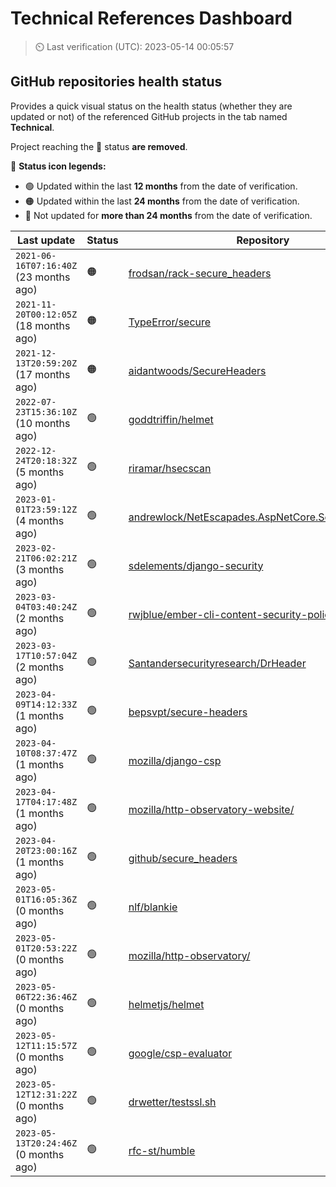 
# Technical References Dashboard

> :timer_clock: Last verification (UTC): 2023-05-14 00:05:57

## GitHub repositories health status

Provides a quick visual status on the health status (whether they are updated or not) of the referenced GitHub projects in the tab named **Technical**.

Project reaching the :red_circle: status **are removed**.

:speech_balloon: **Status icon legends:**

* :green_circle: Updated within the last **12 months** from the date of verification.
* :orange_circle: Updated within the last **24 months** from the date of verification.
* :red_circle: Not updated for **more than 24 months** from the date of verification.

| Last update | Status | Repository |
| --- | --- | --- |
| `2021-06-16T07:16:40Z` (23 months ago) | :orange_circle: | [frodsan/rack-secure_headers](https://github.com/frodsan/rack-secure_headers) |
| `2021-11-20T00:12:05Z` (18 months ago) | :orange_circle: | [TypeError/secure](https://github.com/TypeError/secure) |
| `2021-12-13T20:59:20Z` (17 months ago) | :orange_circle: | [aidantwoods/SecureHeaders](https://github.com/aidantwoods/SecureHeaders) |
| `2022-07-23T15:36:10Z` (10 months ago) | :green_circle: | [goddtriffin/helmet](https://github.com/goddtriffin/helmet) |
| `2022-12-24T20:18:32Z` (5 months ago) | :green_circle: | [riramar/hsecscan](https://github.com/riramar/hsecscan) |
| `2023-01-01T23:59:12Z` (4 months ago) | :green_circle: | [andrewlock/NetEscapades.AspNetCore.SecurityHeaders](https://github.com/andrewlock/NetEscapades.AspNetCore.SecurityHeaders) |
| `2023-02-21T06:02:21Z` (3 months ago) | :green_circle: | [sdelements/django-security](https://github.com/sdelements/django-security) |
| `2023-03-04T03:40:24Z` (2 months ago) | :green_circle: | [rwjblue/ember-cli-content-security-policy/](https://github.com/rwjblue/ember-cli-content-security-policy/) |
| `2023-03-17T10:57:04Z` (2 months ago) | :green_circle: | [Santandersecurityresearch/DrHeader](https://github.com/Santandersecurityresearch/DrHeader) |
| `2023-04-09T14:12:33Z` (1 months ago) | :green_circle: | [bepsvpt/secure-headers](https://github.com/bepsvpt/secure-headers) |
| `2023-04-10T08:37:47Z` (1 months ago) | :green_circle: | [mozilla/django-csp](https://github.com/mozilla/django-csp) |
| `2023-04-17T04:17:48Z` (1 months ago) | :green_circle: | [mozilla/http-observatory-website/](https://github.com/mozilla/http-observatory-website/) |
| `2023-04-20T23:00:16Z` (1 months ago) | :green_circle: | [github/secure_headers](https://github.com/github/secure_headers) |
| `2023-05-01T16:05:36Z` (0 months ago) | :green_circle: | [nlf/blankie](https://github.com/nlf/blankie) |
| `2023-05-01T20:53:22Z` (0 months ago) | :green_circle: | [mozilla/http-observatory/](https://github.com/mozilla/http-observatory/) |
| `2023-05-06T22:36:46Z` (0 months ago) | :green_circle: | [helmetjs/helmet](https://github.com/helmetjs/helmet) |
| `2023-05-12T11:15:57Z` (0 months ago) | :green_circle: | [google/csp-evaluator](https://github.com/google/csp-evaluator) |
| `2023-05-12T12:31:22Z` (0 months ago) | :green_circle: | [drwetter/testssl.sh](https://github.com/drwetter/testssl.sh) |
| `2023-05-13T20:24:46Z` (0 months ago) | :green_circle: | [rfc-st/humble](https://github.com/rfc-st/humble) |

